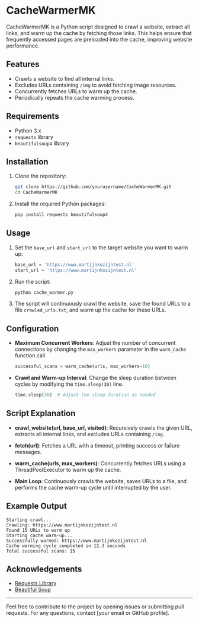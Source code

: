 # CacheWarmerMK

CacheWarmerMK is a Python script designed to crawl a website, extract all links, and warm up the cache by fetching those links. This helps ensure that frequently accessed pages are preloaded into the cache, improving website performance.

## Features

- Crawls a website to find all internal links.
- Excludes URLs containing `/img` to avoid fetching image resources.
- Concurrently fetches URLs to warm up the cache.
- Periodically repeats the cache warming process.

## Requirements

- Python 3.x
- `requests` library
- `beautifulsoup4` library

## Installation

1. Clone the repository:
    ```bash
    git clone https://github.com/yourusername/CacheWarmerMK.git
    cd CacheWarmerMK
    ```

2. Install the required Python packages:
    ```bash
    pip install requests beautifulsoup4
    ```

## Usage

1. Set the `base_url` and `start_url` to the target website you want to warm up:
    ```python
    base_url = 'https://www.martijnkozijntest.nl'
    start_url = 'https://www.martijnkozijntest.nl'
    ```

2. Run the script:
    ```bash
    python cache_warmer.py
    ```

3. The script will continuously crawl the website, save the found URLs to a file `crawled_urls.txt`, and warm up the cache for these URLs.

## Configuration

- **Maximum Concurrent Workers**: Adjust the number of concurrent connections by changing the `max_workers` parameter in the `warm_cache` function call.
    ```python
    successful_scans = warm_cache(urls, max_workers=10)
    ```

- **Crawl and Warm-up Interval**: Change the sleep duration between cycles by modifying the `time.sleep(30)` line.
    ```python
    time.sleep(30)  # Adjust the sleep duration as needed
    ```

## Script Explanation

- **crawl_website(url, base_url, visited)**: Recursively crawls the given URL, extracts all internal links, and excludes URLs containing `/img`.

- **fetch(url)**: Fetches a URL with a timeout, printing success or failure messages.

- **warm_cache(urls, max_workers)**: Concurrently fetches URLs using a ThreadPoolExecutor to warm up the cache.

- **Main Loop**: Continuously crawls the website, saves URLs to a file, and performs the cache warm-up cycle until interrupted by the user.

## Example Output

```
Starting crawl...
Crawling: https://www.martijnkozijntest.nl
Found 15 URLs to warm up
Starting cache warm-up...
Successfully warmed: https://www.martijnkozijntest.nl
Cache warming cycle completed in 12.3 seconds
Total successful scans: 15
```

## Acknowledgements

- [Requests Library](https://docs.python-requests.org/)
- [Beautiful Soup](https://www.crummy.com/software/BeautifulSoup/)

---

Feel free to contribute to the project by opening issues or submitting pull requests. For any questions, contact [your email or GitHub profile].
